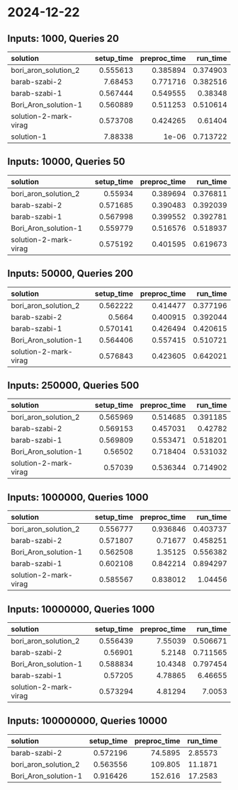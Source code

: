 # 2024-12-22

## Inputs: 1000, Queries 20

| solution              |   setup_time |   preproc_time |   run_time |
|:----------------------|-------------:|---------------:|-----------:|
| bori_aron_solution_2  |     0.555613 |       0.385894 |   0.374903 |
| barab-szabi-2         |     7.68453  |       0.771716 |   0.382516 |
| barab-szabi-1         |     0.567444 |       0.549555 |   0.38348  |
| Bori_Aron_solution-1  |     0.560889 |       0.511253 |   0.510614 |
| solution-2-mark-virag |     0.573708 |       0.424265 |   0.61404  |
| solution-1            |     7.88338  |       1e-06    |   0.713722 |

## Inputs: 10000, Queries 50

| solution              |   setup_time |   preproc_time |   run_time |
|:----------------------|-------------:|---------------:|-----------:|
| bori_aron_solution_2  |     0.55934  |       0.389694 |   0.376811 |
| barab-szabi-2         |     0.571685 |       0.390483 |   0.392039 |
| barab-szabi-1         |     0.567998 |       0.399552 |   0.392781 |
| Bori_Aron_solution-1  |     0.559779 |       0.516576 |   0.518937 |
| solution-2-mark-virag |     0.575192 |       0.401595 |   0.619673 |

## Inputs: 50000, Queries 200

| solution              |   setup_time |   preproc_time |   run_time |
|:----------------------|-------------:|---------------:|-----------:|
| bori_aron_solution_2  |     0.562222 |       0.414477 |   0.377196 |
| barab-szabi-2         |     0.5664   |       0.400915 |   0.392044 |
| barab-szabi-1         |     0.570141 |       0.426494 |   0.420615 |
| Bori_Aron_solution-1  |     0.564406 |       0.557415 |   0.510721 |
| solution-2-mark-virag |     0.576843 |       0.423605 |   0.642021 |

## Inputs: 250000, Queries 500

| solution              |   setup_time |   preproc_time |   run_time |
|:----------------------|-------------:|---------------:|-----------:|
| bori_aron_solution_2  |     0.565969 |       0.514685 |   0.391185 |
| barab-szabi-2         |     0.569153 |       0.457031 |   0.42782  |
| barab-szabi-1         |     0.569809 |       0.553471 |   0.518201 |
| Bori_Aron_solution-1  |     0.56502  |       0.718404 |   0.531032 |
| solution-2-mark-virag |     0.57039  |       0.536344 |   0.714902 |

## Inputs: 1000000, Queries 1000

| solution              |   setup_time |   preproc_time |   run_time |
|:----------------------|-------------:|---------------:|-----------:|
| bori_aron_solution_2  |     0.556777 |       0.936846 |   0.403737 |
| barab-szabi-2         |     0.571807 |       0.71677  |   0.458251 |
| Bori_Aron_solution-1  |     0.562508 |       1.35125  |   0.556382 |
| barab-szabi-1         |     0.602108 |       0.842214 |   0.894297 |
| solution-2-mark-virag |     0.585567 |       0.838012 |   1.04456  |

## Inputs: 10000000, Queries 1000

| solution              |   setup_time |   preproc_time |   run_time |
|:----------------------|-------------:|---------------:|-----------:|
| bori_aron_solution_2  |     0.556439 |        7.55039 |   0.506671 |
| barab-szabi-2         |     0.56901  |        5.2148  |   0.711565 |
| Bori_Aron_solution-1  |     0.588834 |       10.4348  |   0.797454 |
| barab-szabi-1         |     0.57205  |        4.78865 |   6.46655  |
| solution-2-mark-virag |     0.573294 |        4.81294 |   7.0053   |

## Inputs: 100000000, Queries 10000

| solution             |   setup_time |   preproc_time |   run_time |
|:---------------------|-------------:|---------------:|-----------:|
| barab-szabi-2        |     0.572196 |        74.5895 |    2.85573 |
| bori_aron_solution_2 |     0.563556 |       109.805  |   11.1871  |
| Bori_Aron_solution-1 |     0.916426 |       152.616  |   17.2583  |